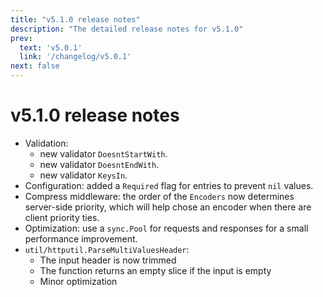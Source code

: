 ```yaml
---
title: "v5.1.0 release notes"
description: "The detailed release notes for v5.1.0"
prev:
  text: 'v5.0.1'
  link: '/changelog/v5.0.1'
next: false
---
```


# v5.1.0 release notes

- Validation:
  - new validator `DoesntStartWith`.
  - new validator `DoesntEndWith`.
  - new validator `KeysIn`.
- Configuration: added a `Required` flag for entries to prevent `nil` values.
- Compress middleware: the order of the `Encoders` now determines server-side priority, which will help chose an encoder when there are client priority ties.
- Optimization: use a `sync.Pool` for requests and responses for a small performance improvement.
- `util/httputil.ParseMultiValuesHeader`:
  - The input header is now trimmed
  - The function returns an empty slice if the input is empty
  - Minor optimization
